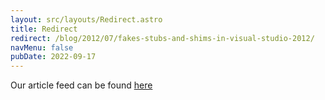 ```yaml
---
layout: src/layouts/Redirect.astro
title: Redirect
redirect: /blog/2012/07/fakes-stubs-and-shims-in-visual-studio-2012/
navMenu: false
pubDate: 2022-09-17
---
```

<div>
Our article feed can be found <a href="/blog/2012/07/fakes-stubs-and-shims-in-visual-studio-2012/">here</a>
</div>
